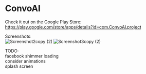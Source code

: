# ConvoAI

Check it out on the Google Play Store: </br>
https://play.google.com/store/apps/details?id=com.ConvoAI.project </br>

Screenshots:  </br>
![Screenshot2copy (2)](https://github.com/colemaring/ConvoAI/assets/65455664/b3d31761-f714-46fa-8a7c-7746fc014410)
![Screenshot3copy (2)](https://github.com/colemaring/ConvoAI/assets/65455664/47df65c3-fe22-42d2-9b0f-15a96eb88ee4)



TODO: </br>
facebook shimmer loading </br>
consider animations </br>
splash screen </br>

